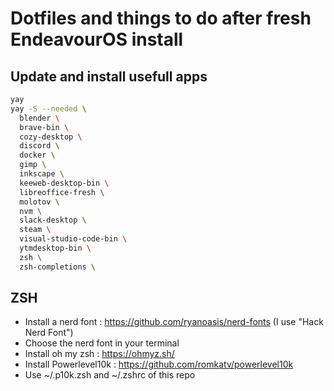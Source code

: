 # Dotfiles and things to do after fresh EndeavourOS install

## Update and install usefull apps

```sh
yay
yay -S --needed \
  blender \
  brave-bin \
  cozy-desktop \
  discord \
  docker \
  gimp \
  inkscape \
  keeweb-desktop-bin \
  libreoffice-fresh \
  molotov \
  nvm \
  slack-desktop \
  steam \
  visual-studio-code-bin \
  ytmdesktop-bin \
  zsh \
  zsh-completions \
```

## ZSH

- Install a nerd font : https://github.com/ryanoasis/nerd-fonts (I use "Hack Nerd Font")
- Choose the nerd font in your terminal
- Install oh my zsh : https://ohmyz.sh/
- Install Powerlevel10k : https://github.com/romkatv/powerlevel10k
- Use ~/.p10k.zsh and ~/.zshrc of this repo
